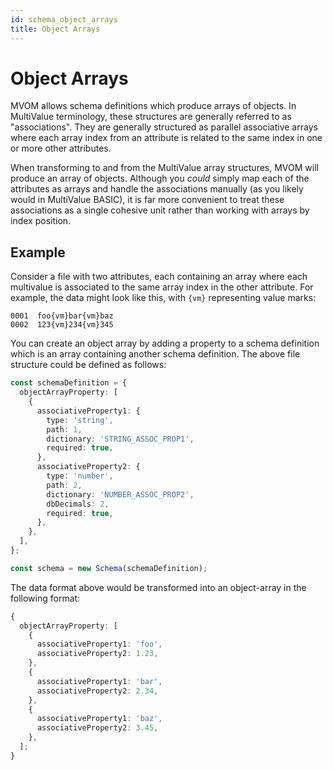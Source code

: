 ```yaml
---
id: schema_object_arrays
title: Object Arrays
---
```


# Object Arrays

MVOM allows schema definitions which produce arrays of objects. In MultiValue terminology, these structures are generally referred to as "associations". They are generally structured as parallel associative arrays where each array index from an attribute is related to the same index in one or more other attributes.

When transforming to and from the MultiValue array structures, MVOM will produce an array of objects. Although you _could_ simply map each of the attributes as arrays and handle the associations manually (as you likely would in MultiValue BASIC), it is far more convenient to treat these associations as a single cohesive unit rather than working with arrays by index position.

## Example

Consider a file with two attributes, each containing an array where each multivalue is associated to the same array index in the other attribute. For example, the data might look like this, with `{vm}` representing value marks:

```
0001  foo{vm}bar{vm}baz
0002  123{vm}234{vm}345
```

You can create an object array by adding a property to a schema definition which is an array containing another schema definition. The above file structure could be defined as follows:

```ts
const schemaDefinition = {
  objectArrayProperty: [
    {
      associativeProperty1: {
        type: 'string',
        path: 1,
        dictionary: 'STRING_ASSOC_PROP1',
        required: true,
      },
      associativeProperty2: {
        type: 'number',
        path: 2,
        dictionary: 'NUMBER_ASSOC_PROP2',
        dbDecimals: 2,
        required: true,
      },
    },
  ],
};

const schema = new Schema(schemaDefinition);
```

The data format above would be transformed into an object-array in the following format:

```ts
{
  objectArrayProperty: [
    {
      associativeProperty1: 'foo',
      associativeProperty2: 1.23,
    },
    {
      associativeProperty1: 'bar',
      associativeProperty2: 2.34,
    },
    {
      associativeProperty1: 'baz',
      associativeProperty2: 3.45,
    },
  ];
}
```
